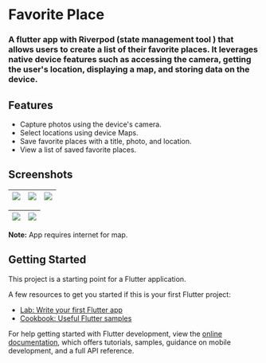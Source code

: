 # Favorite Place

### A flutter app with **Riverpod (state management tool )** that allows users to create a list of their favorite places. It leverages native device features such as accessing the camera, getting the user's location, displaying a map, and storing data on the device.





## Features

- Capture photos using the device's camera. 
- Select locations using device Maps.
- Save favorite places with a title, photo, and location.
- View a list of saved favorite places.



## Screenshots

|<img  src="https://github.com/imon001/favorite_places/assets/41481933/286acae9-1a19-495c-969c-a568f7ededba"/>|<img src="https://github.com/imon001/favorite_places/assets/41481933/16cad298-285a-4d21-bbf3-1179ec2d60cc"/>|<img src="https://github.com/imon001/favorite_places/assets/41481933/df71adf2-adc1-4b64-a2ce-ca8db3eeaab2"/>|
| ------------- | ------------- |------------- |

<img src="https://github.com/imon001/favorite_places/assets/41481933/43be2390-6cb4-4ffc-ab05-5898c99e992f"/>|<img src="https://github.com/imon001/favorite_places/assets/41481933/27747678-8bf9-4160-b7a9-a4738ffd8495)"/>|
| ------------- |------------- |






**Note:** App requires internet for map.
## Getting Started

This project is a starting point for a Flutter application.

A few resources to get you started if this is your first Flutter project:

- [Lab: Write your first Flutter app](https://docs.flutter.dev/get-started/codelab)
- [Cookbook: Useful Flutter samples](https://docs.flutter.dev/cookbook)

For help getting started with Flutter development, view the
[online documentation](https://docs.flutter.dev/), which offers tutorials,
samples, guidance on mobile development, and a full API reference.
